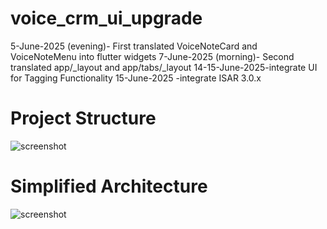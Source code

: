 # voice_crm_ui_upgrade

5-June-2025 (evening)- First translated VoiceNoteCard and VoiceNoteMenu into flutter widgets
7-June-2025 (morning)- Second translated app/_layout and app/tabs/_layout
14-15-June-2025-integrate UI for Tagging Functionality
15-June-2025 -integrate ISAR 3.0.x

# Project Structure
<img alt="screenshot" src="https://github.com/ziyenl/voice_crm_ui_upgrade/blob/main/screenshot/project_structure.PNG">

# Simplified Architecture
<img alt="screenshot" src="https://github.com/ziyenl/voice_crm_ui_upgrade/blob/main/screenshot/simplified_architecture.PNG">